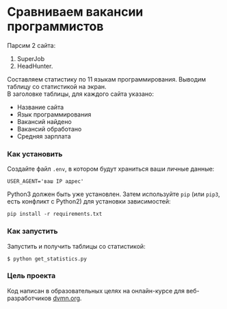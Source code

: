 # Сравниваем вакансии программистов
Парсим 2 сайта: 
1) SuperJob
2) HeadHunter. 

Составляем статистику по 11 языкам программирования. 
Выводим таблицу со статистикой на экран. \
В заголовке таблицы, для каждого сайта указано:
* Название сайта
* Язык программирования
* Вакансий найдено
* Вакансий обработано
* Средняя зарплата
### Как установить
Создайте файл `.env`, в котором будут храниться ваши личные данные:

```
USER_AGENT='ваш IP адрес'
```

Python3 должен быть уже установлен. Затем используйте `pip` (или `pip3`, есть
конфликт с Python2) для установки зависимостей:

```
pip install -r requirements.txt
```
### Как запустить
Запустить и получить таблицы со статистикой:
```
$ python get_statistics.py
```
### Цель проекта

Код написан в образовательных целях на онлайн-курсе для веб-разработчиков [dvmn.org](https://dvmn.org/).